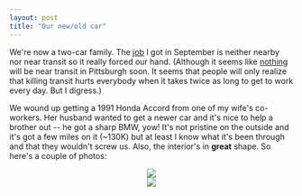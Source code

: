 ```yaml
---
layout: post
title: "Our new/old car"
---
```




We're now a two-car family. The <a href="http://www.cwinters.com/news/display/?news_id=3233">job</a> I got in September is neither nearby nor near transit so it really forced our hand. (Although it seems like <a href="http://www.portauthority.org/fares/pagServiceProp.asp">nothing</a> will be near transit in Pittsburgh soon. It seems that people will only realize that killing transit hurts everybody when it takes twice as long to get to work every day. But I digress.)

<p>We wound up getting a 1991 Honda Accord from one of my wife's co-workers. Her husband wanted to get a newer car and it's nice to help a brother out -- he got a sharp BMW, yow! It's not pristine on the outside and it's got a few miles on it (~130K) but at least I know what it's been through and that they wouldn't screw us. Also, the interior's in <b>great</b> shape. So here's a couple of photos:</p>

<p align="center">
<a href="http://www.cwinters.com/images/blog/honda_front.jpg"><img src="http://www.cwinters.com/images/blog/honda_front_thumb.jpg" border="0" /></a>
<br />
<a href="http://www.cwinters.com/images/blog/honda_rear.jpg"><img src="http://www.cwinters.com/images/blog/honda_rear_thumb.jpg" border="0" /></a>
</p>



